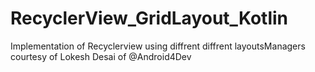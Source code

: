# RecyclerView_GridLayout_Kotlin
Implementation of Recyclerview using diffrent diffrent layoutsManagers courtesy of Lokesh Desai of @Android4Dev 
